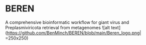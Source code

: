 # BEREN
A comprehensive bioinformatic workflow for giant virus and Preplasmiviricota retrieval from metagenomes
![alt text](https://github.com/BenMinch/BEREN/blob/main/Beren_logo.png| =250x250)
